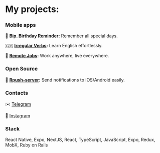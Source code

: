 # My projects:

### Mobile apps

🎂 **[Bip. Birthday Reminder](https://bip.casply.com):** Remember all special days.

🇬🇧 **[Irregular Verbs](https://iv.casply.com):** Learn English effortlessly.

👷 **[Remote Jobs](https://remote.casply.com/install):** Work anywhere, live everywhere.

### Open Source

🔔 **[Rpush-server](https://github.com/vitalyliber/rpush-server):** Send notifications to iOS/Android easily.

### Contacts

✉️ [Telegram](https://t.me/vitalyliber)

🤳 [Instagram](https://www.instagram.com/vitalyliber)

### Stack

React Native, Expo, NextJS, React, TypeScript, JavaScript, Expo, Redux, MobX, Ruby on Rails
